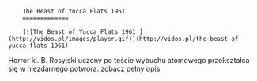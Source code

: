 
        The Beast of Yucca Flats 1961 
        =============
        
        [![The Beast of Yucca Flats 1961 ](http://vidos.pl/images/player.gif)](http://vidos.pl/the-beast-of-yucca-flats-1961)
        
        
 Horror kl. B. Rosyjski uczony po teście wybuchu atomowego przekształca się w niezdarnego potwora. zobacz pełny opis
    